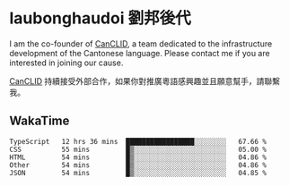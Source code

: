 # laubonghaudoi 劉邦後代

I am the co-founder of [CanCLID](https://github.com/CanCLID), a team dedicated to the infrastructure development of the Cantonese language. Please contact me if you are interested in joining our cause.

[CanCLID](https://github.com/CanCLID) 持續接受外部合作，如果你對推廣粵語感興趣並且願意幫手，請聯繫我。


## WakaTime

<!--START_SECTION:waka-->
```text
TypeScript   12 hrs 36 mins  █████████████████░░░░░░░░   67.66 % 
CSS          55 mins         █▒░░░░░░░░░░░░░░░░░░░░░░░   05.00 % 
HTML         54 mins         █▒░░░░░░░░░░░░░░░░░░░░░░░   04.86 % 
Other        54 mins         █▒░░░░░░░░░░░░░░░░░░░░░░░   04.86 % 
JSON         54 mins         █▒░░░░░░░░░░░░░░░░░░░░░░░   04.85 % 
```
<!--END_SECTION:waka-->

